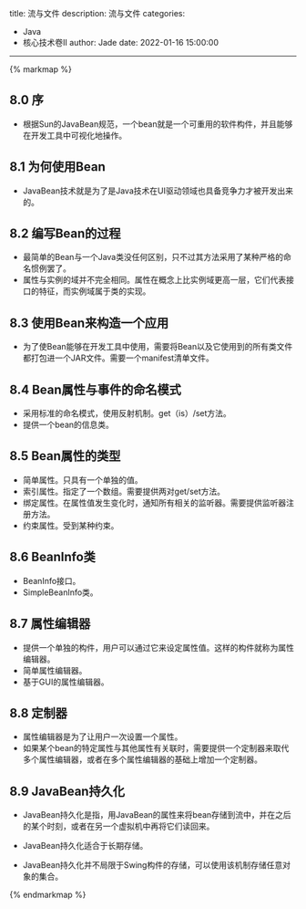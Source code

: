 title: 流与文件
description: 流与文件
categories: 
  - Java
  - 核心技术卷Ⅱ
author: Jade
date: 2022-01-16 15:00:00
---

{% markmap %}

## 8.0 序
- 根据Sun的JavaBean规范，一个bean就是一个可重用的软件构件，并且能够在开发工具中可视化地操作。

## 8.1 为何使用Bean
- JavaBean技术就是为了是Java技术在UI驱动领域也具备竞争力才被开发出来的。

## 8.2 编写Bean的过程
- 最简单的Bean与一个Java类没任何区别，只不过其方法采用了某种严格的命名惯例罢了。
- 属性与实例的域并不完全相同。属性在概念上比实例域更高一层，它们代表接口的特征，而实例域属于类的实现。

## 8.3 使用Bean来构造一个应用
- 为了使Bean能够在开发工具中使用，需要将Bean以及它使用到的所有类文件都打包进一个JAR文件。需要一个manifest清单文件。

## 8.4 Bean属性与事件的命名模式
- 采用标准的命名模式，使用反射机制。get（is）/set方法。
- 提供一个bean的信息类。

## 8.5 Bean属性的类型
- 简单属性。只具有一个单独的值。
- 索引属性。指定了一个数组。需要提供两对get/set方法。
- 绑定属性。在属性值发生变化时，通知所有相关的监听器。需要提供监听器注册方法。
- 约束属性。受到某种约束。

## 8.6 BeanInfo类
- BeanInfo接口。
- SimpleBeanInfo类。

## 8.7 属性编辑器
- 提供一个单独的构件，用户可以通过它来设定属性值。这样的构件就称为属性编辑器。
- 简单属性编辑器。
- 基于GUI的属性编辑器。

## 8.8 定制器
- 属性编辑器是为了让用户一次设置一个属性。
- 如果某个bean的特定属性与其他属性有关联时，需要提供一个定制器来取代多个属性编辑器，或者在多个属性编辑器的基础上增加一个定制器。

## 8.9 JavaBean持久化
- JavaBean持久化是指，用JavaBean的属性来将bean存储到流中，并在之后的某个时刻，或者在另一个虚拟机中再将它们读回来。
- JavaBean持久化适合于长期存储。

- JavaBean持久化并不局限于Swing构件的存储，可以使用该机制存储任意对象的集合。

{% endmarkmap %}
